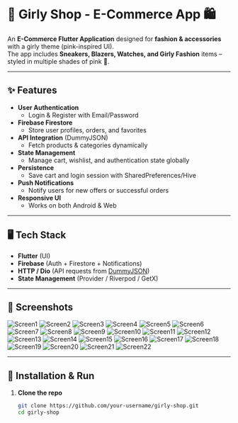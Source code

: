# 💖 Girly Shop - E-Commerce App 🛍️  

An **E-Commerce Flutter Application** designed for **fashion & accessories** with a girly theme (pink-inspired UI).  
The app includes **Sneakers, Blazers, Watches, and Girly Fashion** items – styled in multiple shades of pink 🌸.  

---

## ✨ Features
- **User Authentication**
  - Login & Register with Email/Password  
- **Firebase Firestore**
  - Store user profiles, orders, and favorites  
- **API Integration** (DummyJSON)  
  - Fetch products & categories dynamically  
- **State Management**
  - Manage cart, wishlist, and authentication state globally  
- **Persistence**
  - Save cart and login session with SharedPreferences/Hive  
- **Push Notifications**
  - Notify users for new offers or successful orders  
- **Responsive UI**
  - Works on both Android & Web  

---

## 🖥️ Tech Stack
- **Flutter** (UI)  
- **Firebase** (Auth + Firestore + Notifications)  
- **HTTP / Dio** (API requests from [DummyJSON](https://dummyjson.com/))  
- **State Management** (Provider / Riverpod / GetX)  

---

## 📸 Screenshots  

![Screen1](screen1.png)
![Screen2](screen2.png)
![Screen3](screen3.png)
![Screen4](screen4.png)
![Screen5](screen5.png)
![Screen6](screen6.png)
![Screen7](screen7.png)
![Screen8](screen8.png)
![Screen9](screen9.png)
![Screen10](screen10.png)
![Screen11](screen11.png)
![Screen12](screen12.png)
![Screen13](screen13.png)
![Screen14](screen14.png)
![Screen15](screen15.png)
![Screen16](screen16.png)
![Screen17](screen17.png)
![Screen18](screen18.png)
![Screen19](screen19.png)
![Screen20](screen20.png)
![Screen21](screen21.png)
![Screen22](screen22.png)



---

## 🚀 Installation & Run

1. **Clone the repo**
   ```bash
   git clone https://github.com/your-username/girly-shop.git
   cd girly-shop

